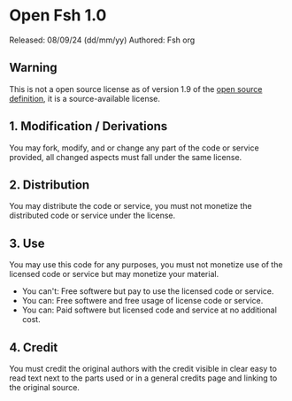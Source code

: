 # Open Fsh 1.0
Released: 08/09/24 (dd/mm/yy)
Authored: Fsh org

## Warning
This is not a open source license as of version 1.9 of the [open source definition](https://opensource.org/osd), it is a source-available license.

## 1. Modification / Derivations
You may fork, modify, and or change any part of the code or service provided, all changed aspects must fall under the same license.

## 2. Distribution
You may distribute the code or service, you must not monetize the distributed code or service under the license.

## 3. Use
You may use this code for any purposes, you must not monetize use of the licensed code or service but may monetize your material.
- You can't: Free softwere but pay to use the licensed code or service.
- You can: Free softwere and free usage of license code or service.
- You can: Paid softwere but licensed code and service at no additional cost.

## 4. Credit
You must credit the original authors with the credit visible in clear easy to read text next to the parts used or in a general credits page and linking to the original source.
